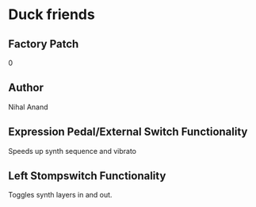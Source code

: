 



# Duck friends

## Factory Patch


0  

## Author


Nihal Anand  

## Expression Pedal/External Switch Functionality


Speeds up synth sequence and vibrato  

## Left Stompswitch Functionality


Toggles synth layers in and out.